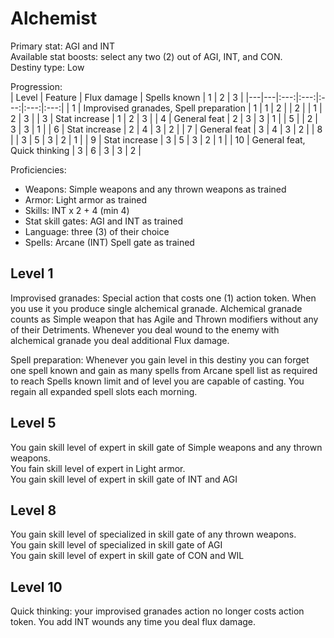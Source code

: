 # Alchemist

Primary stat: AGI and INT  
Available stat boosts: select any two (2) out of AGI, INT, and CON.  
Destiny type: Low

Progression:  
| Level | Feature | Flux damage | Spells known | 1 | 2 | 3 |
|---|---|:---:|:---:|:---:|:---:|:---:|
| 1 | Improvised granades, Spell preparation | 1 | 1 | 2 |
| 2 |  | 1 | 2 | 3 |
| 3 | Stat increase | 1 | 2 | 3 |
| 4 | General feat | 2 | 3 | 3 | 1 |
| 5 |  | 2 | 3 | 3 | 1 |
| 6 | Stat increase | 2 | 4 | 3 | 2 |
| 7 | General feat | 3 | 4 | 3 | 2 |
| 8 |  | 3 | 5 | 3 | 2 | 1 |
| 9 | Stat increase | 3 | 5 | 3 | 2 | 1 |
| 10 | General feat, Quick thinking | 3 | 6 | 3 | 3 | 2 |

Proficiencies:  
- Weapons: Simple weapons and any thrown weapons as trained
- Armor: Light armor as trained
- Skills: INT x 2 + 4 (min 4)
- Stat skill gates: AGI and INT as trained
- Language: three (3) of their choice
- Spells: Arcane (INT) Spell gate as trained

## Level 1

Improvised granades: Special action that costs one (1) action token. When you use it you produce single alchemical granade. Alchemical granade counts as Simple weapon that has Agile and Thrown modifiers without any of their Detriments. Whenever you deal wound to the enemy with alchemical granade you deal additional Flux damage.

Spell preparation: Whenever you gain level in this destiny you can forget one spell known and gain as many spells from Arcane spell list as required to reach Spells known limit and of level you are capable of casting. You regain all expanded spell slots each morning.

## Level 5

You gain skill level of expert in skill gate of Simple weapons and any thrown weapons.  
You fain skill level of expert in Light armor.  
You gain skill level of expert in skill gate of INT and AGI

## Level 8

You gain skill level of specialized in skill gate of any thrown weapons.  
You gain skill level of specialized in skill gate of AGI  
You gain skill level of expert in skill gate of CON and WIL

## Level 10

Quick thinking: your improvised granades action no longer costs action token. You add INT wounds any time you deal flux damage.